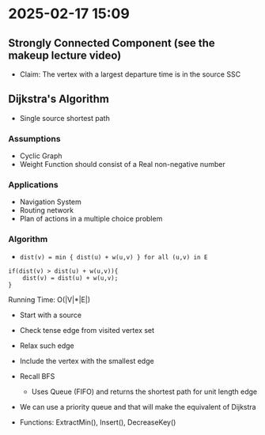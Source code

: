 # 2025-02-17 15:09

## Strongly Connected Component (see the makeup lecture video)
* Claim: The vertex with a largest departure time is in the source SSC

## Dijkstra's Algorithm
* Single source shortest path

### Assumptions
* Cyclic Graph
* Weight Function should consist of a Real non-negative number

### Applications
* Navigation System
* Routing network
* Plan of actions in a multiple choice problem

### Algorithm
* `dist(v) = min { dist(u) + w(u,v) } for all (u,v) in E`

```pseudo
if(dist(v) > dist(u) + w(u,v)){
	dist(v) = dist(u) + w(u,v);
}
```
Running Time: O(|V|*|E|)

- Start with a source
- Check tense edge from visited vertex set
- Relax such edge
- Include the vertex with the smallest edge

- Recall BFS
	- Uses Queue (FIFO) and returns the shortest path for unit length edge

- We can use a priority queue and that will make the equivalent of Dijkstra
- Functions: ExtractMin(), Insert(), DecreaseKey()
